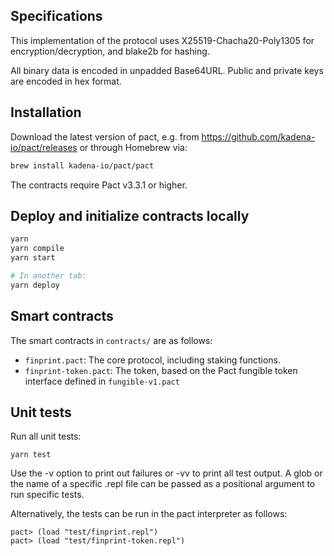 ## Specifications

This implementation of the protocol uses X25519-Chacha20-Poly1305 for encryption/decryption, and blake2b for hashing.

All binary data is encoded in unpadded Base64URL. Public and private keys are encoded in hex format.

## Installation

Download the latest version of pact, e.g. from https://github.com/kadena-io/pact/releases
or through Homebrew via:

```bash
brew install kadena-io/pact/pact
```

The contracts require Pact v3.3.1 or higher.

## Deploy and initialize contracts locally

```bash
yarn
yarn compile
yarn start

# In another tab:
yarn deploy
```

## Smart contracts

The smart contracts in `contracts/` are as follows:
* `finprint.pact`: The core  protocol, including staking functions.
* `finprint-token.pact`: The  token, based on the Pact fungible token interface defined in `fungible-v1.pact`


## Unit tests

Run all unit tests:
```
yarn test
```
Use the -v option to print out failures or -vv to print all test output. A glob or the name of a specific .repl file can be passed as a positional argument to run specific tests.

Alternatively, the tests can be run in the pact interpreter as follows:
```
pact> (load "test/finprint.repl")
pact> (load "test/finprint-token.repl")
```
